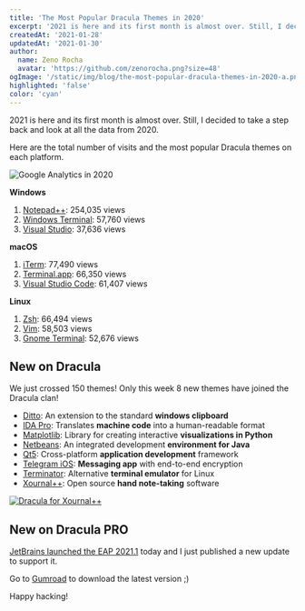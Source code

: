 ```yaml
---
title: 'The Most Popular Dracula Themes in 2020'
excerpt: '2021 is here and its first month is almost over. Still, I decided to take a step back and look at all the data from 2020.'
createdAt: '2021-01-28'
updatedAt: '2021-01-30'
author:
  name: Zeno Rocha
  avatar: 'https://github.com/zenorocha.png?size=48'
ogImage: '/static/img/blog/the-most-popular-dracula-themes-in-2020-a.png'
highlighted: 'false'
color: 'cyan'
---
```


2021 is here and its first month is almost over. Still, I decided to take a step back and look at all the data from 2020.

Here are the total number of visits and the most popular Dracula themes on each platform.

![Google Analytics in 2020](/static/img/blog/the-most-popular-dracula-themes-in-2020-a.png)

**Windows**

1. [Notepad++](/notepad-plus-plus): 254,035 views
2. [Windows Terminal](/windows-terminal): 57,760 views
3. [Visual Studio](/visual-studio): 37,636 views

**macOS**

1. [iTerm](/iterm): 77,490 views
2. [Terminal.app](/terminal): 66,350 views
3. [Visual Studio Code](/visual-studio-code): 61,407 views

**Linux**

1. [Zsh](/zsh): 66,494 views
2. [Vim](/vim): 58,503 views
3. [Gnome Terminal](/gnome-terminal): 52,676 views

## New on Dracula

We just crossed 150 themes! Only this week 8 new themes have joined the Dracula clan!

- [Ditto](/ditto): An extension to the standard **windows clipboard**
- [IDA Pro](/ida): Translates **machine code** into a human-readable format
- [Matplotlib](/matplotlib): Library for creating interactive **visualizations in Python**
- [Netbeans](/netbeans): An integrated development **environment for Java**
- [Qt5](/qt5): Cross-platform **application development** framework
- [Telegram iOS](/telegram-ios): **Messaging app** with end-to-end encryption
- [Terminator](/terminator): Alternative **terminal emulator** for Linux
- [Xournal++](/xournalpp): Open source **hand note-taking** software

[![Dracula for Xournal++](/static/img/blog/the-most-popular-dracula-themes-in-2020-b.png)](/xournalpp)

## New on Dracula PRO

[JetBrains launched the EAP 2021.1](https://blog.jetbrains.com/idea/2021/01/intellij-idea-2021-1-eap-1/) today and I just published a new update to support it.

Go to [Gumroad](https://gumroad.com) to download the latest version ;)

Happy hacking!
